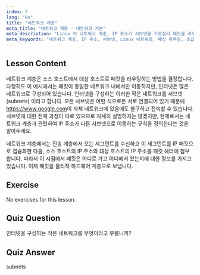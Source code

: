 ```yaml
---
index: 7
lang: "ko"
title: "네트워크 계층"
meta_title: "네트워크 계층 - 네트워크 기본"
meta_description: "Linux 의 네트워크 계층, IP 주소가 서브넷을 가로질러 패킷을 라우팅하는 방법, 그리고 데이터 전송에서의 역할에 대해 알아보세요. Linux 네트워킹 여정을 시작하세요!"
meta_keywords: "네트워크 계층, IP 주소, 서브넷, Linux 네트워킹, 패킷 라우팅, 초급, 튜토리얼, 가이드"
---
```


## Lesson Content

네트워크 계층은 소스 호스트에서 대상 호스트로 패킷을 라우팅하는 방법을 결정합니다. 다행히도 이 예시에서는 패킷이 동일한 네트워크 내에서만 이동하지만, 인터넷은 많은 네트워크로 구성되어 있습니다. 인터넷을 구성하는 이러한 작은 네트워크를 서브넷 (subnets) 이라고 합니다. 모든 서브넷은 어떤 식으로든 서로 연결되어 있기 때문에 <https://www.google.com>이 자체 네트워크에 있음에도 불구하고 접속할 수 있습니다. 서브넷에 대한 전체 과정이 따로 있으므로 자세히 설명하지는 않겠지만, 현재로서는 네트워크 계층과 관련하여 IP 주소가 다른 서브넷으로 이동하는 규칙을 정의한다는 것을 알아두세요.

네트워크 계층에서는 전송 계층에서 오는 세그먼트를 수신하고 이 세그먼트를 IP 패킷으로 캡슐화한 다음, 소스 호스트의 IP 주소와 대상 호스트의 IP 주소를 패킷 헤더에 첨부합니다. 따라서 이 시점에서 패킷은 어디로 가고 어디에서 왔는지에 대한 정보를 가지고 있습니다. 이제 패킷을 물리적 하드웨어 계층으로 보냅니다.

## Exercise

No exercises for this lesson.

## Quiz Question

인터넷을 구성하는 작은 네트워크를 무엇이라고 부릅니까?

## Quiz Answer

subnets
